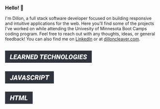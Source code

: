 ### Hello! 👋

I'm Dillon, a full stack software developer focused on building responsive and intuitive applications for the web. Here you'll find some of the projects I've worked on while attending the Univesity of Minnesota Boot Camps coding program. Feel free to reach out with any thoughts, ideas, or general feedback! You can also find me on [LinkedIn](https://www.linkedin.com/in/dillon-cleaver/) or at [dilloncleaver.com](https://www.dilloncleaver.com/).

## <a href="#readme-badge"><img id="usage" src="https://github.com/teamjuli0/readme-badges/blob/main/themes/clean-dark/menu-categories/learned-technologies.png?raw=true" style="height: 40px"></a>

### <a href="#readme-badge"><img id="usage" src="https://github.com/teamjuli0/readme-badges/blob/main/themes/clean-dark/technologies/javascript.png?raw=true" style="height: 40px"></a>
### <a href="#readme-badge"><img id="usage" src="https://github.com/teamjuli0/readme-badges/blob/main/themes/clean-dark/technologies/html.png?raw=true" style="height: 40px"></a>


<!--
**cleadi/cleadi** is a ✨ _special_ ✨ repository because its `README.md` (this file) appears on your GitHub profile.

Here are some ideas to get you started:

- 🔭 I’m currently working on ...
- 🌱 I’m currently learning ...
- 👯 I’m looking to collaborate on ...
- 🤔 I’m looking for help with ...
- 💬 Ask me about ...
- 📫 How to reach me: ...
- 😄 Pronouns: ...
- ⚡ Fun fact: ...
-->
